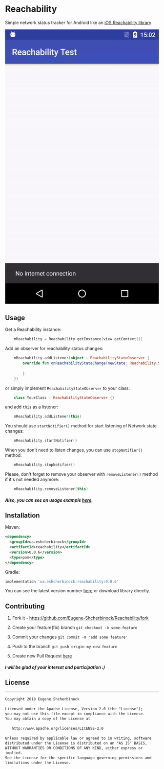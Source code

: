 # Reachability

Simple network status tracker for Android like an [iOS Reachability library][4]

![ReachabilitySample](assets/sample.gif)

## Usage

Get a Reachability instance:

```kotlin
    mReachability = Reachability.getInstance(view.getContext())
```

Add an observer for reachability status changes:

```kotlin
    mReachability.addListener(object : ReachabilityStateObserver {
        override fun onReachabilityStateChange(newState: Reachability.State) {
                
        }
    })
```

or simply implement `ReachabilityStateObserver` to your class:

```kotlin
    class YourClass : ReachabilityStateObserver {}
```

and add `this` as a listener:

```kotlin
    mReachability.addListener(this)
```

You should use `startNotifier()` method for start listening of Network state changes:

```kotlin
    mReachability.startNotifier()
```

When you don't need to listen changes, you can use `stopNotifier()` method:

```kotlin
    mReachability.stopNotifier()
```

Please, don't forget to remove your observer with `removeListener()` method if it's not needed anymore:
```kotlin
    mReachability.removeListener(this)
```

##### Also, you can see an usage example [here][2].

## Installation

Maven:
```xml
<dependency>
  <groupId>ua.eshcherbinock</groupId>
  <artifactId>reachability</artifactId>
  <version>0.0.6</version>
  <type>pom</type>
</dependency>
```

Gradle:
```groovy
implementation 'ua.eshcherbinock:reachability:0.0.6'
```

You can see the latest version number [here][1] or download library directly.

## Contributing

1. Fork it - https://github.com/Eugene-Shcherbinock/Reachability/fork
2. Create your feature(fix) branch
`git checkout -b some-feature`
3. Commit your changes 
`git commit -m 'add some feature'`
4. Push to the branch
`git push origin my-new-feature`

5. Create new Pull Request [here][3]

##### I will be glad of your interest and participation :)

## License
-------

    Copyright 2018 Eugene Shcherbinock

    Licensed under the Apache License, Version 2.0 (the "License");
    you may not use this file except in compliance with the License.
    You may obtain a copy of the License at

       http://www.apache.org/licenses/LICENSE-2.0

    Unless required by applicable law or agreed to in writing, software
    distributed under the License is distributed on an "AS IS" BASIS,
    WITHOUT WARRANTIES OR CONDITIONS OF ANY KIND, either express or implied.
    See the License for the specific language governing permissions and
    limitations under the License.
    
   
[1]: https://bintray.com/eugene-shcherbinock/maven/Reachability
[2]: https://github.com/Eugene-Shcherbinock/Reachability/tree/master/app/src/main/java/ua/eshcherbinock/reachabilitytest
[3]: https://github.com/Eugene-Shcherbinock/Reachability/pulls
[4]: https://github.com/ashleymills/Reachability.swift
